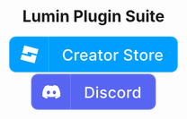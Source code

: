 <div align="center">

# Lumin Plugin Suite
[![Roblox](/assets/CreatorStore.svg)](https://create.roblox.com)
[![Discord](/assets//Discord.svg)](https://discord.gg/cwwcZtqJAt)

</div>